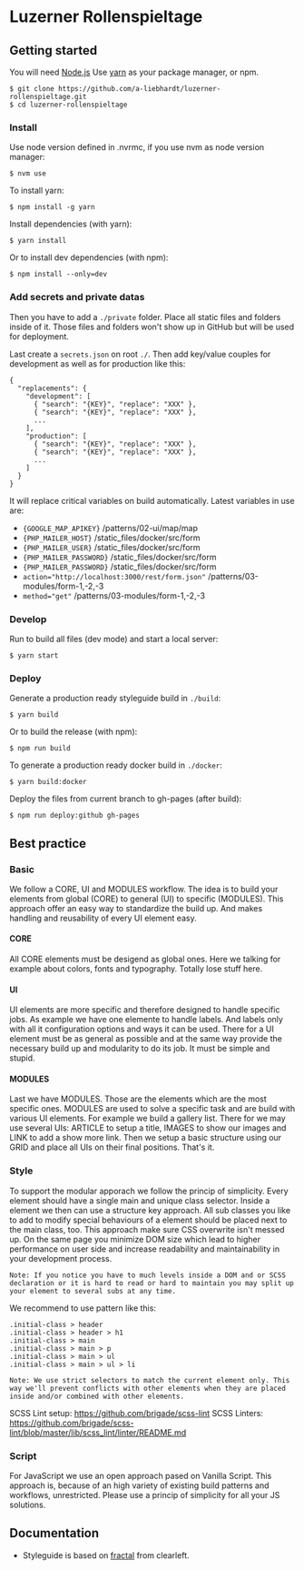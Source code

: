 # Luzerner Rollenspieltage

## Getting started

You will need [Node.js](http://nodejs.org)
Use [yarn](https://yarnpkg.com) as your package manager, or npm.

    $ git clone https://github.com/a-liebhardt/luzerner-rollenspieltage.git
    $ cd luzerner-rollenspieltage

### Install

Use node version defined in .nvrmc, if you use nvm as node version manager:

    $ nvm use

To install yarn:

    $ npm install -g yarn

Install dependencies (with yarn):

    $ yarn install

Or to install dev dependencies (with npm):

    $ npm install --only=dev

### Add secrets and private datas

Then you have to add a `./private` folder. Place all static files and folders inside of it. Those files and folders won't show up in GitHub but will be used for deployment.

Last create a `secrets.json` on root `./`. Then add key/value couples for development as well as for production like this:

    {
      "replacements": {
        "development": [
          { "search": "{KEY}", "replace": "XXX" },
          { "search": "{KEY}", "replace": "XXX" },
          ...
        ],
        "production": [
          { "search": "{KEY}", "replace": "XXX" },
          { "search": "{KEY}", "replace": "XXX" },
          ...
        ]
      }
    }

It will replace critical variables on build automatically. Latest variables in use are:
- `{GOOGLE_MAP_APIKEY}` /patterns/02-ui/map/map
- `{PHP_MAILER_HOST}` /static_files/docker/src/form
- `{PHP_MAILER_USER}` /static_files/docker/src/form
- `{PHP_MAILER_PASSWORD}` /static_files/docker/src/form
- `{PHP_MAILER_PASSWORD}` /static_files/docker/src/form
- `action="http://localhost:3000/rest/form.json"` /patterns/03-modules/form-1,-2,-3
- `method="get"` /patterns/03-modules/form-1,-2,-3

### Develop

Run to build all files (dev mode) and start a local server:

    $ yarn start

### Deploy

Generate a production ready styleguide build in `./build`:

    $ yarn build

Or to build the release (with npm):

    $ npm run build

To generate a production ready docker build in `./docker`:

    $ yarn build:docker

Deploy the files from current branch to gh-pages (after build):

    $ npm run deploy:github gh-pages

## Best practice

### Basic

We follow a CORE, UI and MODULES workflow. The idea is to build your elements from global (CORE) to general (UI) to specific (MODULES). This approach offer an easy way to standardize the build up. And makes handling and reusability of every UI element easy.

#### CORE

All CORE elements must be desigend as global ones. Here we talking for example about colors, fonts and typography. Totally lose stuff here.

#### UI

UI elements are more specific and therefore designed to handle specific jobs. As example we have one elemente to handle labels. And labels only with all it configuration options and ways it can be used. There for a UI element must be as general as possible and at the same way provide the necessary build up and modularity to do its job. It must be simple and stupid.

#### MODULES

Last we have MODULES. Those are the elements which are the most specific ones. MODULES are used to solve a specific task and are build with various UI elements. For example we build a gallery list. There for we may use several UIs: ARTICLE to setup a title, IMAGES to show our images and LINK to add a show more link. Then we setup a basic structure using our GRID and place all UIs on their final positions. That's it.

### Style

To support the modular apporach we follow the princip of simplicity. Every element should have a single main and unique class selector. Inside a element we then can use a structure key approach. All sub classes you like to add to modify special behaviours of a element should be placed next to the main class, too. This approach make sure CSS overwrite isn't messed up. On the same page you minimize DOM size which lead to higher performance on user side and increase readability and maintainability in your development process.

`Note: If you notice you have to much levels inside a DOM and or SCSS declaration or it is hard to read or hard to maintain you may split up your element to several subs at any time.`

We recommend to use pattern like this:

    .initial-class > header
    .initial-class > header > h1
    .initial-class > main
    .initial-class > main > p
    .initial-class > main > ul
    .initial-class > main > ul > li

`Note: We use strict selectors to match the current element only. This way we'll prevent conflicts with other elements when they are placed inside and/or combined with other elements.`

SCSS Lint setup: https://github.com/brigade/scss-lint
SCSS Linters: https://github.com/brigade/scss-lint/blob/master/lib/scss_lint/linter/README.md

### Script

For JavaScript we use an open approach pased on Vanilla Script. This approach is, because of an high variety of existing build patterns and workflows, unrestricted. Please use a princip of simplicity for all your JS solutions.

## Documentation

- Styleguide is based on [fractal](https://fractal.build/guide) from clearleft.
